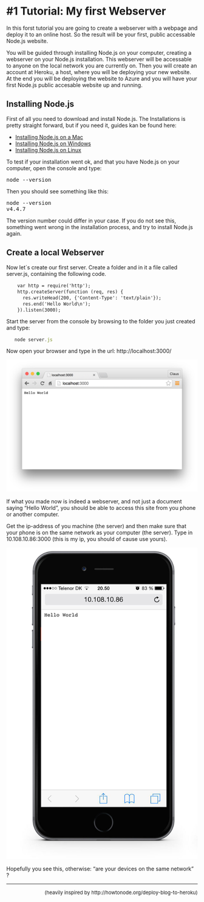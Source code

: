 # #1 Tutorial: My first Webserver
In this forst tutorial you are going to create a webserver with a webpage and deploy it to an online host. So the result will be your first, public accessable Node.js website.

You will be guided through installing Node.js on your computer, creating a webserver on your Node.js installation. This webserver will be accessable to anyone on the local network you are currently on. Then you will create an account at Heroku, a host, where you will be deploying your new website. At the end you will be deploying the website to Azure and you will have your first Node.js public accesable website up and running.

## Installing Node.js

First of all you need to download and install Node.js. The Installations is pretty straight forward, but if you need it,  guides kan be found here:

* [Installing Node.js on a Mac](https://www.lynda.com/MyPlaylist/Watch/5464398/110731?autoplay=true)
* [Installing Node.js on Windows](https://www.lynda.com/MyPlaylist/Watch/5464398/110731?autoplay=true)
* [Installing Node.js on Linux](https://www.lynda.com/MyPlaylist/Watch/5464398/110731?autoplay=true)

To test if your installation went ok, and that you have Node.js on your computer, open the console and type:

<pre>node --version</pre>
Then you should see something like this:

<pre>node --version
v4.4.7</pre>

The version number could differ in your case. If you do not see this, something went wrong in the installation process, and try to install Node.js again.

## Create a local Webserver

Now let´s create our first server. Create a folder and in it a file called server.js, containing the following code.

```prettyprint javascript
    var http = require('http');
    http.createServer(function (req, res) {
      res.writeHead(200, {'Content-Type': 'text/plain'});
      res.end('Hello World\n');
    }).listen(3000);

```

Start the server from the console by browsing to the folder you just created and type:

```javascript   
   node server.js   
```

Now open your browser and type in the url: http://localhost:3000/

![](/tutorials/img/browser.png)

If what you made now is indeed a webserver, and not just a document saying “Hello World”,  you should be able to access this site from you phone or another computer.

Get the ip-address of you machine (the server) and then make sure that your phone is on the same network as your computer (the server). Type in 10.108.10.86:3000 (this is my ip, you should of cause use yours).

![](/tutorials//img/iphone.png)

Hopefully you see this, otherwise: “are your devices on the same network” ?
 ___ 
<footer align="right" style="font-size: small">(heavily inspired by http://howtonode.org/deploy-blog-to-heroku)</footer>
